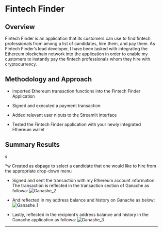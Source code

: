 # Fintech Finder

## Overview 
Fintech Finder is an application that its customers can use to find fintech professionals from among a list of candidates, hire them, and pay them. As Fintech Finder’s lead developer, I have been tasked with integrating the Ethereum blockchain network into the application in order to enable my customers to instantly pay the fintech professionals whom they hire with cryptocurrency.


## Methodology and Approach
  * Imported Ethereum transaction functions into the Fintech Finder Application

  * Signed and executed a payment transaction

  * Added relevant user niputs to the Streamlit interface

 * Tested the Fintech Finder application with your newly integrated Ethereum wallet



## Summary Results
s

  *w Created as ebpage to select a candidate that one would like to hire from the appropriate drop-down menu


  *  Signed and sent the transaction with my Ethereum account information. The transaction is reflected in  the transaction section of Ganache as followa: 
![Ganashe_2](https://github.com/Abillu/ChallengeM19a_Upload/assets/126644613/a6368986-ff48-4fca-bc82-593e9014d64d)

 *  And reflected in my address balance and history on Ganache as below:
![Ganashe_1](https://github.com/Abillu/ChallengeM19a_Upload/assets/126644613/729c7ed0-8270-4ade-bc11-50cbb3c33bb3)


  * Lastly, reflected in  the recipient’s address balance and history in the Ganache application as followa:
![Ganashe_3](https://github.com/Abillu/ChallengeM19a_Upload/assets/126644613/729c7ed0-8270-4ade-bc11-50cbb3c33bb3)


 
 

---


